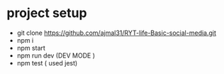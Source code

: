 # project setup
  - git clone https://github.com/ajmal31/RYT-life-Basic-social-media.git
  - npm i
  - npm start
  - npm run dev (DEV MODE )
  - npm test ( used jest)